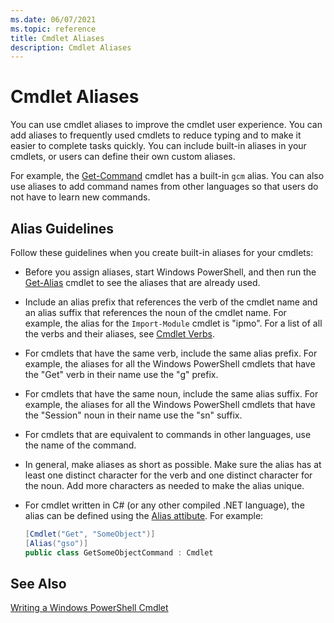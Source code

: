 ```yaml
---
ms.date: 06/07/2021
ms.topic: reference
title: Cmdlet Aliases
description: Cmdlet Aliases
---
```

# Cmdlet Aliases

You can use cmdlet aliases to improve the cmdlet user experience. You can add aliases to frequently
used cmdlets to reduce typing and to make it easier to complete tasks quickly. You can include
built-in aliases in your cmdlets, or users can define their own custom aliases.

For example, the [Get-Command](/powershell/module/microsoft.powershell.core/get-command) cmdlet has
a built-in `gcm` alias. You can also use aliases to add command names from other languages so that
users do not have to learn new commands.

## Alias Guidelines

Follow these guidelines when you create built-in aliases for your cmdlets:

- Before you assign aliases, start Windows PowerShell, and then run the
  [Get-Alias](/powershell/module/Microsoft.PowerShell.Utility/Get-Alias) cmdlet to see the aliases
  that are already used.

- Include an alias prefix that references the verb of the cmdlet name and an alias suffix that
  references the noun of the cmdlet name. For example, the alias for the `Import-Module` cmdlet is
  "ipmo". For a list of all the verbs and their aliases, see
  [Cmdlet Verbs](./approved-verbs-for-windows-powershell-commands.md).

- For cmdlets that have the same verb, include the same alias prefix. For example, the aliases for
  all the Windows PowerShell cmdlets that have the "Get" verb in their name use the "g" prefix.

- For cmdlets that have the same noun, include the same alias suffix. For example, the aliases for
  all the Windows PowerShell cmdlets that have the "Session" noun in their name use the "sn" suffix.

- For cmdlets that are equivalent to commands in other languages, use the name of the command.

- In general, make aliases as short as possible. Make sure the alias has at least one distinct
  character for the verb and one distinct character for the noun. Add more characters as needed to
  make the alias unique.

- For cmdlet written in C# (or any other compiled .NET language), the alias can be defined using the
  [Alias attibute](alias-attribute-declaration.md). For example:

  ```csharp
  [Cmdlet("Get", "SomeObject")]
  [Alias("gso")]
  public class GetSomeObjectCommand : Cmdlet
  ```

## See Also

[Writing a Windows PowerShell Cmdlet](./writing-a-windows-powershell-cmdlet.md)
